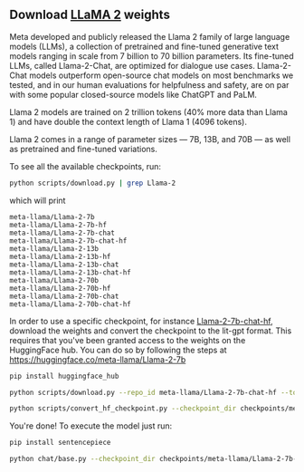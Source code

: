 ## Download [LLaMA 2](https://ai.meta.com/llama) weights

Meta developed and publicly released the Llama 2 family of large language models (LLMs), a collection of pretrained and
fine-tuned generative text models ranging in scale from 7 billion to 70 billion parameters. Its fine-tuned LLMs,
called Llama-2-Chat, are optimized for dialogue use cases. Llama-2-Chat models outperform open-source chat models on
most benchmarks we tested, and in our human evaluations for helpfulness and safety, are on par with some popular
closed-source models like ChatGPT and PaLM.

Llama 2 models are trained on 2 trillion tokens (40% more data than Llama 1) and have double the context length of Llama 1 (4096 tokens).

Llama 2 comes in a range of parameter sizes — 7B, 13B, and 70B — as well as pretrained and fine-tuned variations.

To see all the available checkpoints, run:

```bash
python scripts/download.py | grep Llama-2
```

which will print

```text
meta-llama/Llama-2-7b
meta-llama/Llama-2-7b-hf
meta-llama/Llama-2-7b-chat
meta-llama/Llama-2-7b-chat-hf
meta-llama/Llama-2-13b
meta-llama/Llama-2-13b-hf
meta-llama/Llama-2-13b-chat
meta-llama/Llama-2-13b-chat-hf
meta-llama/Llama-2-70b
meta-llama/Llama-2-70b-hf
meta-llama/Llama-2-70b-chat
meta-llama/Llama-2-70b-chat-hf
```

In order to use a specific checkpoint, for instance [Llama-2-7b-chat-hf](https://huggingface.co/meta-llama/Llama-2-7b-chat-hf), download the weights and convert the checkpoint to the lit-gpt format.
This requires that you've been granted access to the weights on the HuggingFace hub. You can do so by following the steps at https://huggingface.co/meta-llama/Llama-2-7b

```bash
pip install huggingface_hub

python scripts/download.py --repo_id meta-llama/Llama-2-7b-chat-hf --token your_hf_token

python scripts/convert_hf_checkpoint.py --checkpoint_dir checkpoints/meta-llama/Llama-2-7b-chat-hf
```

You're done! To execute the model just run:

```bash
pip install sentencepiece

python chat/base.py --checkpoint_dir checkpoints/meta-llama/Llama-2-7b-chat-hf
```
